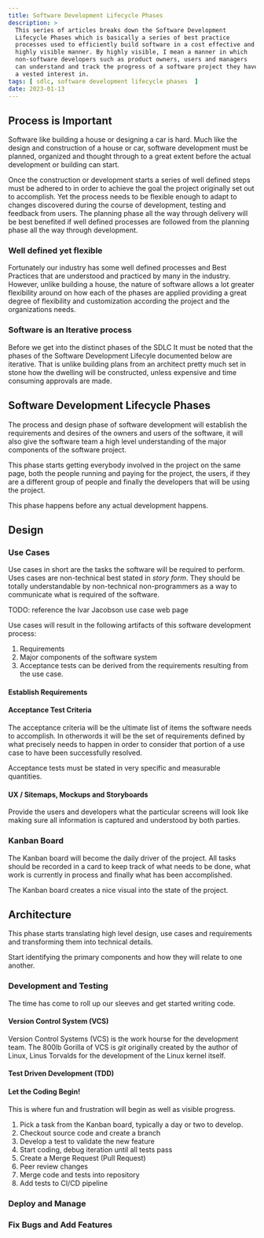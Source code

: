 ```yaml
---
title: Software Development Lifecycle Phases
description: >
  This series of articles breaks down the Software Development
  Lifecycle Phases which is basically a series of best practice
  processes used to efficiently build software in a cost effective and
  highly visible manner. By highly visible, I mean a manner in which
  non-software developers such as product owners, users and managers
  can understand and track the progress of a software project they have
  a vested interest in.
tags: [ sdlc, software development lifecycle phases  ]
date: 2023-01-13
---
```


## Process is Important

Software like building a house or designing a car is hard. Much like
the design and construction of a house or car, software development
must be planned, organized and thought through to a great extent
before the actual development or building can start.

Once the construction or development starts a series of well defined
steps must be adhered to in order to achieve the goal the project
originally set out to accomplish. Yet the process needs to be flexible
enough to adapt to changes discovered during the course of
development, testing and feedback from users. The planning phase all
the way through delivery will be best benefited if well defined
processes are followed from the planning phase all the way through
development. 

### Well defined yet flexible

Fortunately our industry has some well defined processes and
Best Practices that are understood and practiced by many in the
industry. However, unlike building a house, the nature of software
allows a lot greater flexibility around on how each of the phases are
applied providing a great degree of flexibility and customization
according the project and the organizations needs.

### Software is an Iterative process

Before we get into the distinct phases of the SDLC It must be noted
that the phases of the Software Development Lifecyle documented below
are iterative. That is unlike building plans from an architect pretty
much set in stone how the dwelling will be constructed, unless
expensive and time consuming approvals are made.

## Software Development Lifecycle Phases

The process and design phase of software development will establish
the requirements and desires of the owners and users of the software,
it will also give the software team a high level understanding of the
major components of the software project.

This phase starts getting everybody involved in the project on the
same page, both the people running and paying for the project, the
users, if they are a different group of people and finally the
developers that will be using the project.

This phase happens before any actual development happens.

## Design

### Use Cases 

Use cases in short are the tasks the software will be required to
perform. Uses cases are non-technical best stated in _story
form_. They should be totally understandable by non-technical
non-programmers as a way to communicate what is required of the
software. 

TODO: reference the Ivar Jacobson use case web page

Use cases will result in the following artifacts of this software
development process:

1. Requirements
2. Major components of the software system
3. Acceptance tests can be derived from the requirements resulting
   from the use case.

#### Establish Requirements

#### Acceptance Test Criteria

The acceptance criteria will be the ultimate list of items the
software needs to accomplish.  In otherwords it will be the set of
requirements defined by what precisely needs to happen in order to
consider that portion of a use case to have been successfully
resolved. 

Acceptance tests must be stated in very specific and measurable
quantities. 

#### UX / Sitemaps, Mockups and Storyboards

Provide the users and developers what the particular screens will look
like making sure all information is captured and understood by both
parties. 

### Kanban Board

The Kanban board will become the daily driver of the project. All
tasks should be recorded in a card to keep track of what needs to be
done, what work is currently in process and finally what has been
accomplished. 

The Kanban board creates a nice visual into the state of the project. 

## Architecture

This phase starts translating high level design, use cases and
requirements and transforming them into technical details.

Start identifying the primary components and how they will relate to
one another.

### Development and Testing

The time has come to roll up our sleeves and get started writing code. 

#### Version Control System (VCS)

Version Control Systems (VCS) is the work hourse for the development
team. The 800lb Gorilla of VCS is _git_ originally created by the
author of Linux, Linus Torvalds for the development of the Linux
kernel itself.

#### Test Driven Development (TDD)

#### Let the Coding Begin!

This is where fun and frustration will begin as well as visible
progress. 

1. Pick a task from the Kanban board, typically a day or two to
   develop.
2. Checkout source code and create a branch
2. Develop a test to validate the new feature
3. Start coding, debug iteration until all tests pass
4. Create a Merge Request (Pull Request)
5. Peer review changes
6. Merge code and tests into repository
7. Add tests to CI/CD pipeline

### Deploy and Manage

### Fix Bugs and Add Features



